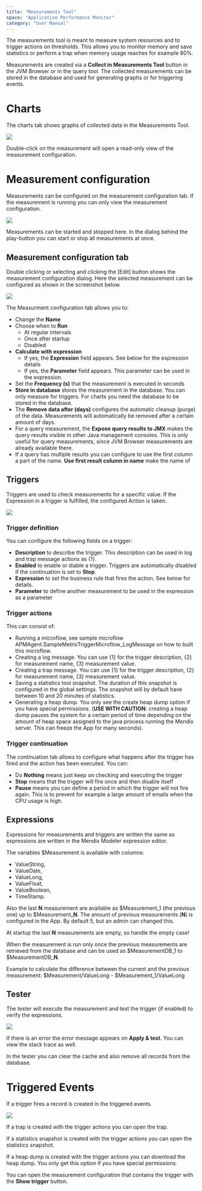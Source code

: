 ```yaml
---
title: "Measurements Tool"
space: "Application Performance Monitor"
category: "User Manual"
---
```

The measurements tool is meant to measure system resources and to trigger actions on thresholds. This allows 
you to monitor memory and save statistics or perform a trap when memory usage reaches for example 80%. 

Measurements are created via a **Collect in Measurements Tool** 
button in the JVM Browser or in the query tool. The collected measurements can be stored in the database 
and used for generating graphs or for triggering events.

# Charts
The charts tab shows graphs of collected data in the Measurements Tool.

 ![](attachments/Measurements_Tool/Charts.png)

Double-click on the measurement will open a read-only view of the measurement configuration.

# Measurement configuration

Measurements can be configured on the measurement configuration tab. If the measurement is running you can only
view the measurement configuration. 

  ![](attachments/Measurements_Tool/Measurement_Configuration_Tab.png)                     

Measurements can be started and stopped here. In the dialog behind the play-button you can start or stop all 
measurements at once.

## Measurement configuration tab
Double clicking or selecting and clicking the [Edit] button shows the measurement configuration dialog. 
Here the selected measurement can be configured as shown in the screenshot below.

 ![](attachments/Measurements_Tool/Measurement_Configuration_Edit.png)

The Measurment configuration tab allows you to:

*   Change the **Name**
*   Choose when to **Run**
     - At regular intervals
     - Once after startup
     - Disabled
*   **Calculate with expression**
     - If yes, the **Expression** field appears. See below for the expression details
     - If yes, the **Parameter** field appears. This parameter can be used in the expression.
*   Set the **Frequency (s)** that the measurement is executed in seconds
*   **Store in database** stores the measurement in the database. You can only measure for triggers. For 
charts you need the database to be stored in the database.
*   The **Remove data after (days)** configures the automatic cleanup (purge) of the data. Measurements will
automatically be removed after a certain amount of days.
*   For a query measurement, the **Expose query results to JMX** makes the query results visible in other Java management
 consoles. This is only useful for query measurements, since JVM Browser measurements are already available
  there.
*   If a query has multiple results you can configure to use the first column a part of the name. **Use first 
result column in name** make the name of


## Triggers
Triggers are used to check measurements for a specific value. If the Expression in a trigger is fulfilled, 
the configured Action is taken. 

 ![](attachments/Measurements_Tool/Measurement_Triggers.png)                 

### Trigger definition
You can configure the following fields on a trigger:
* **Description** to describe the trigger. This description can be used in log and trap message actions as {1}.
* **Enabled** to enable or diable a trigger. Triggers are automatically disabled if the continuation is 
set to **Stop**.
* **Expression** to set the business rule that fires the action. See below for details.
* **Parameter** to define another measurement to be used in the expression as a parameter

### Trigger actions
This can consist of:
*   Running a microflow, see sample microflow APMAgent.SampleMetricTriggerMicroflow_LogMessage on how to
built this microflow.
*   Creating a log message. You can use {1} for the trigger description, {2} for measurement name, 
{3} measurement value.
*   Creating a trap message. You can use {1} for the trigger description, {2} for measurement name, 
{3} measurement value.
*   Saving a statistics tool snapshot. The duration of this snapshot is configured in the global settings.
The snapshot will by default have between 10 and 20 minutes of statistics.
*   Generating a heap dump. You only see the create heap dump option if you have special permissions.
(**USE WITH CAUTION**: creating a heap dump pauses the system for a certain period of time depending on 
the amount of heap space assigned to the java process running the Mendix server. This can freeze the App
for many seconds).

### Trigger continuation
The continuation tab allows to configure what happens after the trigger has fired and the action has 
been executed. You can:

*  Do **Nothing** means just keep on checking and executing the trigger
*  **Stop** means that the trigger will fire once and then disable itself
*  **Pause** means you can define a period in which the trigger will not fire again. 
This is to prevent for example a large amount of emails when the CPU usage is high.

## Expressions
Expressions for measurements and triggers are written the same as expressions are written in the 
Mendix Modeler expression editor. 

The variables $Measurement is available with columns: 
* ValueString, 
* ValueDate, 
* ValueLong, 
* ValueFloat, 
* ValueBoolean, 
* TimeStamp.

Also the last **N** measurement are available as $Measurement_1 (the previous one) up to $Measurement_**N**. The 
amount of previous measurements (**N**) is configured in the App. By default 5, but an admin can changed this. 

At startup the last **N** measurements are empty, so handle the empty case!

When the measurement is run only once the previous measurements are retrieved from the database and can be
 used as $MeasurementDB_1 to $MeasurementDB_**N**. 

Example to calculate the difference between the current and the previous measurement:
$Measurement/ValueLong - $Measurement_1/ValueLong

## Tester
The tester will execute the measurement and test the trigger (if enabled) to verify the expressions.

![](attachments/Measurements_Tool/Measurement_Tester.png)

If there is an error the error message appears on **Apply & test**. You can view the stack trace as well.

In the tester you can clear the cache and also remove all records from the database.


# Triggered Events
If a trigger fires a record is created in the triggered events.

![](attachments/Measurements_Tool/Triggered_Events.png)

If a trap is created with the trigger actions you can open the trap.

If a statistics snapshot is created with the trigger actions you can open the statistics snapshot.

If a heap dump is created with the trigger actions you can download the heap dump. You only get this option 
if you have special permissions.

You can open the measurement configuration that contains the trigger with the **Show trigger** button.
